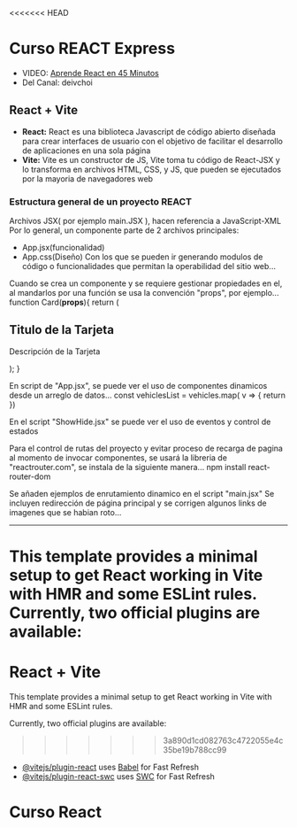 <<<<<<< HEAD
# Curso REACT Express
* VIDEO: [Aprende React en 45 Minutos](https://www.youtube.com/watch?v=PWF5SgnNdp4)
* Del Canal: deivchoi

## React + Vite
- **React:** React es una biblioteca Javascript de código abierto diseñada para crear interfaces de usuario con el objetivo de facilitar el desarrollo de aplicaciones en una sola página
- **Vite:** Vite es un constructor de JS, Vite toma tu código de React-JSX y lo transforma en archivos HTML, CSS, y JS, que pueden se ejecutados por la mayoria de navegadores web

### Estructura general de un proyecto REACT
Archivos JSX( por ejemplo main.JSX ), hacen referencia a JavaScript-XML
Por lo general, un componente parte de 2 archivos principales:
- App.jsx(funcionalidad)
- App.css(Diseño)
Con los que se pueden ir generando modulos de código o funcionalidades que permitan la operabilidad del sitio web...

Cuando se crea un componente y se requiere gestionar propiedades en el, al mandarlos por una función se usa la convención "props", por ejemplo...
      function Card(**props**){
      return ( <ELEMENTO clasName="Card">
         <h2>Titulo de la Tarjeta</h2>
         <p>Descripción de la Tarjeta</p>
      </ELEMENTO>);
      }

En script de "App.jsx", se puede ver el uso de componentes dinamicos desde un arreglo de datos...
      const vehiclesList = vehicles.map( v => {
          return <Card title={v.name} description={v.description} />
      })

En el script "ShowHide.jsx" se puede ver el uso de eventos y control de estados

Para el control de rutas del proyecto y evitar proceso de recarga de pagina al momento de invocar componentes, se usará la libreria de "reactrouter.com", se instala de la siguiente manera...
    npm install react-router-dom

Se añaden ejemplos de enrutamiento dinamico en el script "main.jsx"
Se incluyen redirección de página principal y se corrigen algunos links de imagenes que se habian roto...

---------------------------------------------------------------------------------------------
This template provides a minimal setup to get React working in Vite with HMR and some ESLint rules.
Currently, two official plugins are available:
=======
# React + Vite

This template provides a minimal setup to get React working in Vite with HMR and some ESLint rules.

Currently, two official plugins are available:

>>>>>>> 3a890d1cd082763c4722055e4c35be19b788cc99
- [@vitejs/plugin-react](https://github.com/vitejs/vite-plugin-react/blob/main/packages/plugin-react/README.md) uses [Babel](https://babeljs.io/) for Fast Refresh
- [@vitejs/plugin-react-swc](https://github.com/vitejs/vite-plugin-react-swc) uses [SWC](https://swc.rs/) for Fast Refresh
# Curso React
